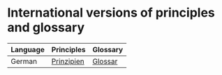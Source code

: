# International versions of principles and glossary

| Language | Principles                       | Glossary                    |
| -------- | -------------------------------- | --------------------------- |
| German   | [Prinzipien](./PRINCIPLES_de.md) | [Glossar](./GLOSSARY_de.md) |
